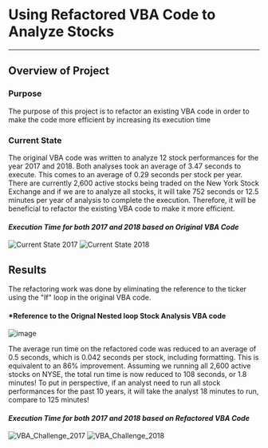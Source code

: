 # Using Refactored VBA Code to Analyze Stocks
---
## **Overview of Project**
### Purpose
The purpose of this project is to refactor an existing VBA code in order to make the code more efficient by increasing its execution time
### Current State
The original VBA code was written to analyze 12 stock performances for the year 2017 and 2018. Both analyses took an average of 3.47 seconds to execute. This comes to an average of 0.29 seconds per stock per year. There are currently 2,600 active stocks being traded on the New York Stock Exchange and if we are to analyze all stocks, it will take 752 seconds or 12.5 minutes per year of analysis to complete the execution. Therefore, it will be beneficial to refactor the existing VBA code to make it more efficient.
#### *Execution Time for both 2017 and 2018 based on Original VBA Code*
![Current State 2017](https://user-images.githubusercontent.com/70525492/93521891-49155700-f8f6-11ea-9bb9-53f53d97f367.png)
![Current State 2018](https://user-images.githubusercontent.com/70525492/93521896-4a468400-f8f6-11ea-8f2c-a42771067b8d.png)
## **Results**
The refactoring work was done by eliminating the reference to the ticker using the "If" loop in the original VBA code. 
#### *Reference to the Orignal Nested loop Stock Analysis VBA code
![image](https://user-images.githubusercontent.com/70525492/93629866-99e88680-f9ae-11ea-98d5-12f11a5b748f.png)

The average run time on the refactored code was reduced to an average of 0.5 seconds, which is 0.042 seconds per stock, including formatting. This is equivalent to an 86% improvement. Assuming we running all 2,600 active stocks on NYSE, the total run time is now reduced to 108 seconds, or 1.8 minutes! To put in perspective, if an analyst need to run all stock performances for the past 10 years, it will take the analyst 18 minutes to run, compare to 125 minutes!
#### *Execution Time for both 2017 and 2018 based on Refactored VBA Code*
![VBA_Challenge_2017](https://user-images.githubusercontent.com/70525492/93630422-aa4d3100-f9af-11ea-8b0c-8750dd9290e4.png)
![VBA_Challenge_2018](https://user-images.githubusercontent.com/70525492/93630426-aae5c780-f9af-11ea-8a7b-6c74314b1ab0.png)

